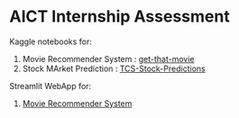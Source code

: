 # AICT Internship Assessment

Kaggle notebooks for:
1. Movie Recommender System : <a href='https://www.kaggle.com/code/abhisheksinha01111/get-that-movie'>get-that-movie</a>
2. Stock MArket Prediction  : <a href='https://www.kaggle.com/code/abhisheksinha01111/tcs-stock-predictions'>TCS-Stock-Predictions</a>


Streamlit WebApp for:
1. <a href='https://aict-internship-assessment-movie-recommender.streamlit.app/'>Movie Recommender System </a>